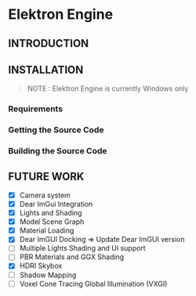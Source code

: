 # Elektron Engine

## INTRODUCTION

## INSTALLATION
> NOTE : Elektron Engine is currently Windows only
### Requirements
### Getting the Source Code
### Building the Source Code

## FUTURE WORK
- [x] Camera system
- [x] Dear ImGui Integration
- [x] Lights and Shading
- [x] Model Scene Graph
- [x] Material Loading
- [x] Dear ImGUI Docking => Update Dear ImGUI version
- [ ] Multiple Lights Shading and UI support
- [ ] PBR Materials and GGX Shading
- [x] HDRI Skybox
- [ ] Shadow Mapping
- [ ] Voxel Cone Tracing Global Illumination (VXGI)